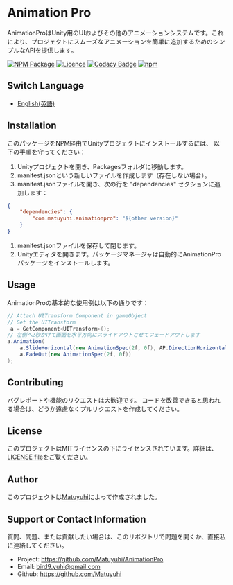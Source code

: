 # Animation Pro
AnimationProはUnity用のUIおよびその他のアニメーションシステムです。これにより、プロジェクトにスムーズなアニメーションを簡単に追加するためのシンプルなAPIを提供します。  
  
[![NPM Package](https://img.shields.io/npm/v/com.matuyuhi.animationpro)](https://www.npmjs.com/package/com.matuyuhi.animationpro)
[![Licence](https://img.shields.io/npm/l/com.matuyuhi.animationpro)](https://github.com/Matuyuhi/AnimationPro/blob/main/LICENSE)
[![Codacy Badge](https://app.codacy.com/project/badge/Grade/de7a60820baa4b41b0532f66d850d2bc)](https://app.codacy.com/gh/Matuyuhi/AnimationPro/dashboard?utm_source=gh&utm_medium=referral&utm_content=&utm_campaign=Badge_grade)
[![npm](https://img.shields.io/npm/dt/com.matuyuhi.animationpro.svg)](https://npmjs.com/package/com.matuyuhi.animationpro)
## Switch Language
- [English(英語)](./README.md)
## Installation

このパッケージをNPM経由でUnityプロジェクトにインストールするには、
以下の手順を守ってください：

1. Unityプロジェクトを開き、Packagesフォルダに移動します。
2. manifest.jsonという新しいファイルを作成します（存在しない場合）。
3. manifest.jsonファイルを開き、次の行を "dependencies" セクションに追加します：
```json
{
    "dependencies": {
        "com.matuyuhi.animationpro": "${other version}"
    }
}
```

1. manifest.jsonファイルを保存して閉じます。
2. Unityエディタを開きます。パッケージマネージャは自動的にAnimationProパッケージをインストールします。

## Usage

AnimationProの基本的な使用例は以下の通りです：

``` csharp
// Attach UITransform Component in gameObject
// Get the UITransform
 a = GetComponent<UITransform>();
// 左側へ2秒かけて画面を水平方向にスライドアウトさせてフェードアウトします
a.Animation(
    a.SlideHorizontal(new AnimationSpec(2f, 0f), AP.DirectionHorizontal.Left) + 
    a.FadeOut(new AnimationSpec(2f, 0f))
);
```
## Contributing
バグレポートや機能のリクエストは大歓迎です。
コードを改善できると思われる場合は、どうか遠慮なくプルリクエストを作成してください。
## License
このプロジェクトはMITライセンスの下にライセンスされています。詳細は、[LICENSE file](./LICENSE)をご覧ください。

## Author
このプロジェクトは[Matuyuhi](https://github.com/Matuyuhi)によって作成されました。

## Support or Contact Information
質問、問題、または貢献したい場合は、このリポジトリで問題を開くか、直接私に連絡してください。
- Project: https://github.com/Matuyuhi/AnimationPro
- Email: bird9.yuhi@gmail.com
- Github: https://github.com/Matuyuhi